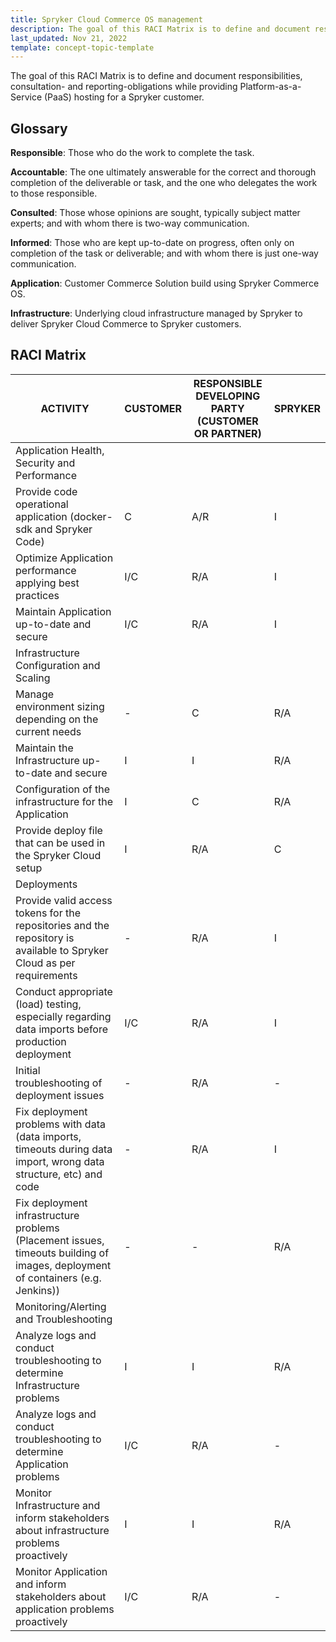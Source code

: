 ```yaml
---
title: Spryker Cloud Commerce OS management
description: The goal of this RACI Matrix is to define and document responsibilities, consultation- and reporting-obligations while providing Platform-as-a-Service hosting for a Spryker customer.
last_updated: Nov 21, 2022
template: concept-topic-template
---
```


The goal of this RACI Matrix is to define and document responsibilities, consultation- and reporting-obligations while providing Platform-as-a-Service (PaaS) hosting for a Spryker customer.

## Glossary

**Responsible**: Those who do the work to complete the task.

**Accountable**: The one ultimately answerable for the correct and thorough completion of the deliverable or task, and the one who delegates the work to those responsible.

**Consulted**: Those whose opinions are sought, typically subject matter experts; and with whom there is two-way communication.

**Informed**: Those who are kept up-to-date on progress, often only on completion of the task or deliverable; and with whom there is just one-way communication.


**Application**: Customer Commerce Solution build using Spryker Commerce OS.

**Infrastructure**: Underlying cloud infrastructure managed by Spryker to deliver Spryker Cloud Commerce to Spryker customers.

## RACI Matrix

| ACTIVITY | CUSTOMER | RESPONSIBLE DEVELOPING PARTY (CUSTOMER OR PARTNER) | SPRYKER |
| --- | ---| --- | --- |
| Application Health, Security and Performance|
| Provide code operational application (docker-sdk and Spryker Code) | C | A/R | I | 
| Optimize Application  performance applying best practices | I/C | R/A | I | 
| Maintain Application up-to-date and secure | I/C | R/A | I |
| Infrastructure Configuration and Scaling | 
| Manage environment sizing depending on the current needs | - | C | R/A |
| Maintain the Infrastructure up-to-date and secure | I | I | R/A |
| Configuration of the infrastructure for the Application | I | C | R/A |
| Provide deploy file that can be used in the Spryker Cloud setup | I | R/A | C |
| Deployments |
| Provide valid access tokens for the repositories and the repository is available to Spryker Cloud as per requirements | - | R/A | I |
| Conduct appropriate (load) testing, especially regarding data imports before production deployment | I/C | R/A | I |
| Initial troubleshooting of deployment issues | - | R/A | - |
| Fix deployment problems with data (data imports, timeouts during data import, wrong data structure, etc) and code | - | R/A | I |
| Fix deployment infrastructure problems (Placement issues, timeouts building of images, deployment of containers (e.g. Jenkins)) | - | - | R/A |
| Monitoring/Alerting and Troubleshooting |
| Analyze logs and conduct troubleshooting to determine Infrastructure problems | I | I| R/A |
| Analyze logs and conduct troubleshooting to determine Application problems | I/C | R/A | - |
| Monitor Infrastructure and inform stakeholders about infrastructure problems proactively | I | I | R/A |
| Monitor Application and inform stakeholders about application problems proactively | I/C | R/A | - |
